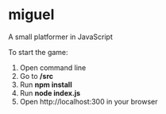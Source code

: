 # miguel
A small platformer in JavaScript

To start the game:
1. Open command line
2. Go to **/src**
3. Run **npm install**
4. Run **node index.js**
5. Open http://localhost:300 in your browser
